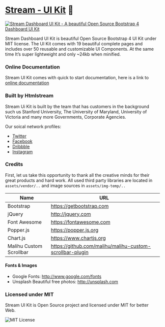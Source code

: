# [Stream - UI Kit](https://htmlstream.com/preview/stream-dashboard-ui-kit/index.html) :raised_hands:

[![Stream Dashboard UI Kit - A beautiful Open Source Bootstrap 4 Dashboard UI Kit](http://htmlstream.com/promo-assets/github/stream-admin-cover.png)](http://htmlstream.com/preview/stream-dashboard-ui-kit/)

Stream Dashboard UI Kit is beautiful Open Source Bootstrap 4 UI Kit under MIT license. The UI Kit comes with 19 beautiful complete pages and includes over 50 reusable and customizable UI Components. At the same time It’s super lightweight and only ~24kb when minified.


### Online Documentation

Stream UI Kit comes with quick to start documentation, here is a link to [online documentation](https://htmlstream.com/preview/stream-dashboard-ui-kit/docs.html)


### Built by Htmlstream

Stream Ui Kit is built by the team that has customers in the background such us Stanford University, The University of Maryland, University of Victoria and many more Governments, Corporate Agencies.

Our soical network profiles:

- [Twitter](https://twitter.com/htmlstream)
- [Facebook](https://www.facebook.com/)
- [Dribbble](https://dribbble.com/htmlstream)
- [Instagram](https://www.instagram.com/htmlstream/)


### Credits

First, let us take this opportunity to thank all the creative minds for their great products and hard work. All used third party libraries are located in `assets/vendor/..` and image sources in `assets/img-temp/..`

Name | URL
------------ | -------------
Bootstrap | https://getbootstrap.com
jQuery | http://jquery.com
Font Awesome | https://fontawesome.com
Popper.js  | https://popper.js.org
Chart.js | https://www.chartjs.org
Malihu Custom Scrollbar |   https://github.com/malihu/malihu-custom-scrollbar-plugin


#### Fonts & Images

- Google Fonts: http://www.google.com/fonts
- Unsplash Beautiful free photos: http://unsplash.com


### Licensed under MIT

Stream UI Kit is Open Source project and licensed under MIT for better Web.

![MIT License](https://img.shields.io/cocoapods/l/AFNetworking.svg?style=for-the-badge)
